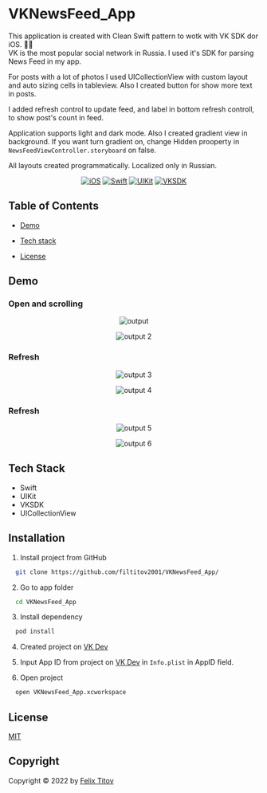 # VKNewsFeed_App

This application is created with Clean Swift pattern to wotk with VK SDK dor iOS. 📰📱 <br />
VK is the most popular social network in Russia. I used it's SDK for parsing News Feed in my app. <br />

For posts with a lot of photos I used UICollectionView with custom layout and auto sizing cells in tableview.
Also I created button for show more text in posts.

I added refresh control to update feed, and label in bottom refresh controll, to show post's count in feed.

Application supports light and dark mode. Also I created gradient view in background. 
If you want turn gradient on, change Hidden prooperty in ```NewsFeedViewController.storyboard``` on false.

All layouts created programmatically.
Localized only in Russian.

<div align="center">
  
  [![iOS](https://img.shields.io/badge/iOS-15.5-blue)](https://www.apple.com/ru/ios/ios-15/)
  [![Swift](https://img.shields.io/badge/Swift-5.5-orange)](https://developer.apple.com/documentation/swift)
  [![UIKit](https://img.shields.io/badge/UIKit-%20LTS-yellowgreen)](https://developer.apple.com/documentation/uikit)
  [![VKSDK](https://img.shields.io/static/v1?label=VKSDK&message=1.6.2&color=blue)](https://github.com/VKCOM/vk-ios-sdk)
  
</div>

## Table of Contents

- [Demo](#demo)

- [Tech stack](#tech-stack)

- [License](#copyright)

## Demo
### Open and scrolling
<div align="center">

![output](https://user-images.githubusercontent.com/56549889/182604956-1b7f4110-07c4-49a7-aef6-27576427b58c.gif)

![output 2](https://user-images.githubusercontent.com/56549889/182605050-ee07f913-af66-471f-8270-60fc99fca023.gif)


</div>

### Refresh
<div align="center">

![output 3](https://user-images.githubusercontent.com/56549889/182603667-15375dca-8773-476a-b334-c50a4af9324d.gif)

![output 4](https://user-images.githubusercontent.com/56549889/182603700-3454c69b-7d3d-45aa-9b69-489bf9c03c33.gif)

</div>

### Refresh
<div align="center">

![output 5](https://user-images.githubusercontent.com/56549889/182603922-d2222e5b-f2c8-4b3d-a613-4ed664391f38.gif)

![output 6](https://user-images.githubusercontent.com/56549889/182603945-e244fa3e-813c-4987-a6e0-751de0e95fd0.gif)

</div>

## Tech Stack

* Swift
* UIKit
* VKSDK
* UICollectionView

## Installation

1. Install project from GitHub

```bash
  git clone https://github.com/filtitov2001/VKNewsFeed_App/
```
2. Go to app folder
```bash
  cd VKNewsFeed_App
```
3. Install dependency 
```bash
  pod install
```
4. Created project on [VK Dev](https://vk.com/dev)

5. Input App ID from project on [VK Dev](https://vk.com/dev) in ```Info.plist``` in AppID field.

6. Open project
```bash
  open VKNewsFeed_App.xcworkspace
```

## License

[MIT](https://choosealicense.com/licenses/mit/)

## Copyright

Copyright © 2022 by [Felix Titov](https://github.com/filtitov2001)
